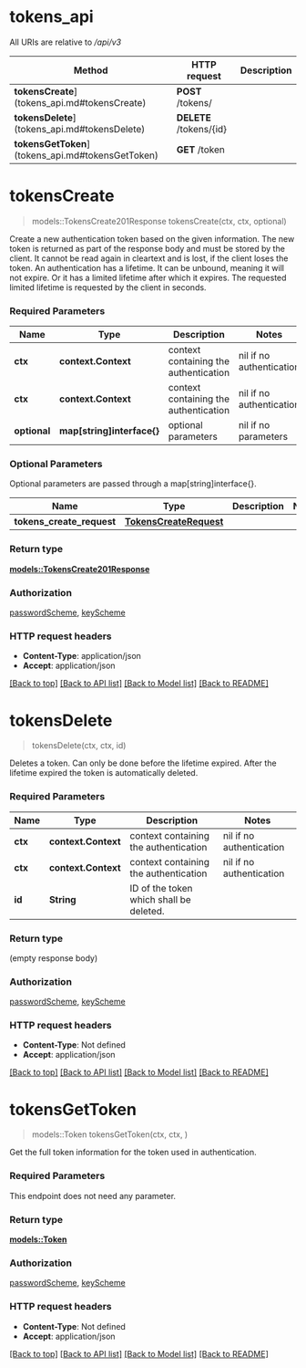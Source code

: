 # tokens_api

All URIs are relative to */api/v3*

Method | HTTP request | Description
------------- | ------------- | -------------
**tokensCreate**](tokens_api.md#tokensCreate) | **POST** /tokens/ | 
**tokensDelete**](tokens_api.md#tokensDelete) | **DELETE** /tokens/{id} | 
**tokensGetToken**](tokens_api.md#tokensGetToken) | **GET** /token | 


# **tokensCreate**
> models::TokensCreate201Response tokensCreate(ctx, ctx, optional)


Create a new authentication token based on the given information. The new token is returned as part of the response body and must be stored by the client. It cannot be read again in cleartext and is lost, if the client loses the token. An authentication has a lifetime. It can be unbound, meaning it will not expire. Or it has a limited lifetime after which it expires. The requested limited lifetime is requested by the client in seconds.

### Required Parameters

Name | Type | Description  | Notes
------------- | ------------- | ------------- | -------------
 **ctx** | **context.Context** | context containing the authentication | nil if no authentication
 **ctx** | **context.Context** | context containing the authentication | nil if no authentication
 **optional** | **map[string]interface{}** | optional parameters | nil if no parameters

### Optional Parameters
Optional parameters are passed through a map[string]interface{}.

Name | Type | Description  | Notes
------------- | ------------- | ------------- | -------------
 **tokens_create_request** | [**TokensCreateRequest**](TokensCreateRequest.md)|  | 

### Return type

[**models::TokensCreate201Response**](tokensCreate_201_response.md)

### Authorization

[passwordScheme](../README.md#passwordScheme), [keyScheme](../README.md#keyScheme)

### HTTP request headers

 - **Content-Type**: application/json
 - **Accept**: application/json

[[Back to top]](#) [[Back to API list]](../README.md#documentation-for-api-endpoints) [[Back to Model list]](../README.md#documentation-for-models) [[Back to README]](../README.md)

# **tokensDelete**
> tokensDelete(ctx, ctx, id)


Deletes a token. Can only be done before the lifetime expired. After the lifetime expired the token is automatically deleted.

### Required Parameters

Name | Type | Description  | Notes
------------- | ------------- | ------------- | -------------
 **ctx** | **context.Context** | context containing the authentication | nil if no authentication
 **ctx** | **context.Context** | context containing the authentication | nil if no authentication
  **id** | **String**| ID of the token which shall be deleted. | 

### Return type

 (empty response body)

### Authorization

[passwordScheme](../README.md#passwordScheme), [keyScheme](../README.md#keyScheme)

### HTTP request headers

 - **Content-Type**: Not defined
 - **Accept**: application/json

[[Back to top]](#) [[Back to API list]](../README.md#documentation-for-api-endpoints) [[Back to Model list]](../README.md#documentation-for-models) [[Back to README]](../README.md)

# **tokensGetToken**
> models::Token tokensGetToken(ctx, ctx, )


Get the full token information for the token used in authentication.

### Required Parameters
This endpoint does not need any parameter.

### Return type

[**models::Token**](Token.md)

### Authorization

[passwordScheme](../README.md#passwordScheme), [keyScheme](../README.md#keyScheme)

### HTTP request headers

 - **Content-Type**: Not defined
 - **Accept**: application/json

[[Back to top]](#) [[Back to API list]](../README.md#documentation-for-api-endpoints) [[Back to Model list]](../README.md#documentation-for-models) [[Back to README]](../README.md)

